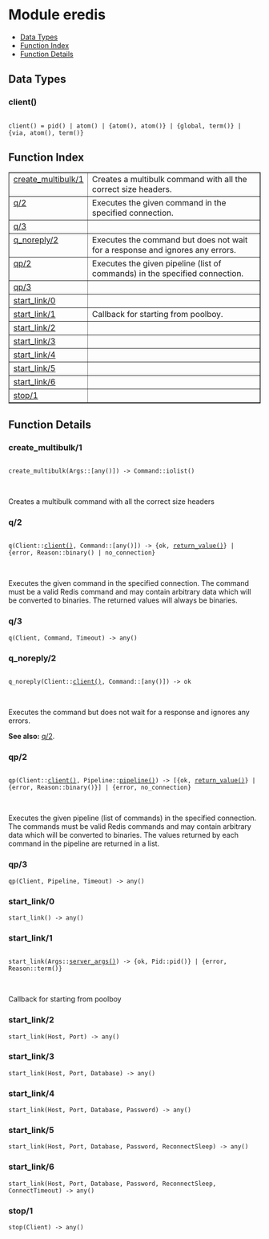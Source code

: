 

# Module eredis #
* [Data Types](#types)
* [Function Index](#index)
* [Function Details](#functions)

<a name="types"></a>

## Data Types ##




### <a name="type-client">client()</a> ###


<pre><code>
client() = pid() | atom() | {atom(), atom()} | {global, term()} | {via, atom(), term()}
</code></pre>

<a name="index"></a>

## Function Index ##


<table width="100%" border="1" cellspacing="0" cellpadding="2" summary="function index"><tr><td valign="top"><a href="#create_multibulk-1">create_multibulk/1</a></td><td> Creates a multibulk command with all the correct size headers.</td></tr><tr><td valign="top"><a href="#q-2">q/2</a></td><td> Executes the given command in the specified connection.</td></tr><tr><td valign="top"><a href="#q-3">q/3</a></td><td></td></tr><tr><td valign="top"><a href="#q_noreply-2">q_noreply/2</a></td><td>Executes the command but does not wait for a response and ignores any errors.</td></tr><tr><td valign="top"><a href="#qp-2">qp/2</a></td><td> Executes the given pipeline (list of commands) in the
specified connection.</td></tr><tr><td valign="top"><a href="#qp-3">qp/3</a></td><td></td></tr><tr><td valign="top"><a href="#start_link-0">start_link/0</a></td><td></td></tr><tr><td valign="top"><a href="#start_link-1">start_link/1</a></td><td> Callback for starting from poolboy.</td></tr><tr><td valign="top"><a href="#start_link-2">start_link/2</a></td><td></td></tr><tr><td valign="top"><a href="#start_link-3">start_link/3</a></td><td></td></tr><tr><td valign="top"><a href="#start_link-4">start_link/4</a></td><td></td></tr><tr><td valign="top"><a href="#start_link-5">start_link/5</a></td><td></td></tr><tr><td valign="top"><a href="#start_link-6">start_link/6</a></td><td></td></tr><tr><td valign="top"><a href="#stop-1">stop/1</a></td><td></td></tr></table>


<a name="functions"></a>

## Function Details ##

<a name="create_multibulk-1"></a>

### create_multibulk/1 ###

<pre><code>
create_multibulk(Args::[any()]) -&gt; Command::iolist()
</code></pre>
<br />

Creates a multibulk command with all the correct size headers

<a name="q-2"></a>

### q/2 ###

<pre><code>
q(Client::<a href="#type-client">client()</a>, Command::[any()]) -&gt; {ok, <a href="#type-return_value">return_value()</a>} | {error, Reason::binary() | no_connection}
</code></pre>
<br />

Executes the given command in the specified connection. The
command must be a valid Redis command and may contain arbitrary
data which will be converted to binaries. The returned values will
always be binaries.

<a name="q-3"></a>

### q/3 ###

`q(Client, Command, Timeout) -> any()`

<a name="q_noreply-2"></a>

### q_noreply/2 ###

<pre><code>
q_noreply(Client::<a href="#type-client">client()</a>, Command::[any()]) -&gt; ok
</code></pre>
<br />

Executes the command but does not wait for a response and ignores any errors.

__See also:__ [q/2](#q-2).

<a name="qp-2"></a>

### qp/2 ###

<pre><code>
qp(Client::<a href="#type-client">client()</a>, Pipeline::<a href="#type-pipeline">pipeline()</a>) -&gt; [{ok, <a href="#type-return_value">return_value()</a>} | {error, Reason::binary()}] | {error, no_connection}
</code></pre>
<br />

Executes the given pipeline (list of commands) in the
specified connection. The commands must be valid Redis commands and
may contain arbitrary data which will be converted to binaries. The
values returned by each command in the pipeline are returned in a list.

<a name="qp-3"></a>

### qp/3 ###

`qp(Client, Pipeline, Timeout) -> any()`

<a name="start_link-0"></a>

### start_link/0 ###

`start_link() -> any()`

<a name="start_link-1"></a>

### start_link/1 ###

<pre><code>
start_link(Args::<a href="#type-server_args">server_args()</a>) -&gt; {ok, Pid::pid()} | {error, Reason::term()}
</code></pre>
<br />

Callback for starting from poolboy

<a name="start_link-2"></a>

### start_link/2 ###

`start_link(Host, Port) -> any()`

<a name="start_link-3"></a>

### start_link/3 ###

`start_link(Host, Port, Database) -> any()`

<a name="start_link-4"></a>

### start_link/4 ###

`start_link(Host, Port, Database, Password) -> any()`

<a name="start_link-5"></a>

### start_link/5 ###

`start_link(Host, Port, Database, Password, ReconnectSleep) -> any()`

<a name="start_link-6"></a>

### start_link/6 ###

`start_link(Host, Port, Database, Password, ReconnectSleep, ConnectTimeout) -> any()`

<a name="stop-1"></a>

### stop/1 ###

`stop(Client) -> any()`

